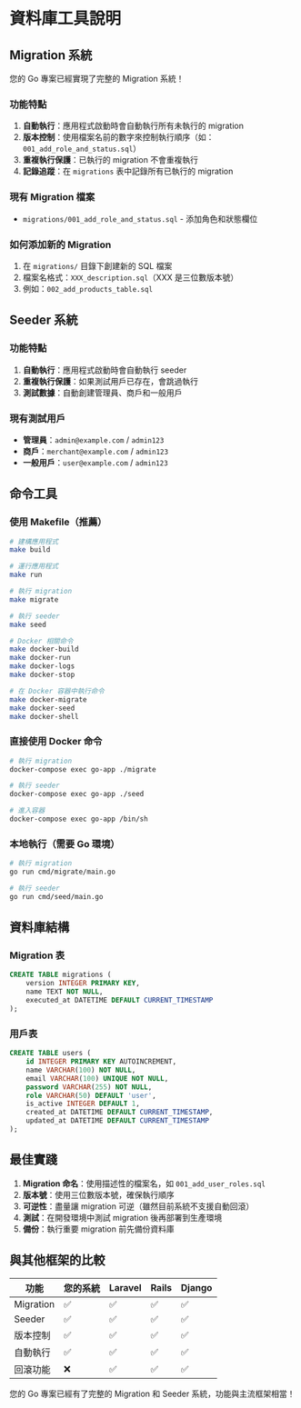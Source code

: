# 資料庫工具說明

## Migration 系統

您的 Go 專案已經實現了完整的 Migration 系統！

### 功能特點

1. **自動執行**：應用程式啟動時會自動執行所有未執行的 migration
2. **版本控制**：使用檔案名前的數字來控制執行順序（如：`001_add_role_and_status.sql`）
3. **重複執行保護**：已執行的 migration 不會重複執行
4. **記錄追蹤**：在 `migrations` 表中記錄所有已執行的 migration

### 現有 Migration 檔案

- `migrations/001_add_role_and_status.sql` - 添加角色和狀態欄位

### 如何添加新的 Migration

1. 在 `migrations/` 目錄下創建新的 SQL 檔案
2. 檔案名格式：`XXX_description.sql`（XXX 是三位數版本號）
3. 例如：`002_add_products_table.sql`

## Seeder 系統

### 功能特點

1. **自動執行**：應用程式啟動時會自動執行 seeder
2. **重複執行保護**：如果測試用戶已存在，會跳過執行
3. **測試數據**：自動創建管理員、商戶和一般用戶

### 現有測試用戶

- **管理員**：`admin@example.com` / `admin123`
- **商戶**：`merchant@example.com` / `admin123`
- **一般用戶**：`user@example.com` / `admin123`

## 命令工具

### 使用 Makefile（推薦）

```bash
# 建構應用程式
make build

# 運行應用程式
make run

# 執行 migration
make migrate

# 執行 seeder
make seed

# Docker 相關命令
make docker-build
make docker-run
make docker-logs
make docker-stop

# 在 Docker 容器中執行命令
make docker-migrate
make docker-seed
make docker-shell
```

### 直接使用 Docker 命令

```bash
# 執行 migration
docker-compose exec go-app ./migrate

# 執行 seeder
docker-compose exec go-app ./seed

# 進入容器
docker-compose exec go-app /bin/sh
```

### 本地執行（需要 Go 環境）

```bash
# 執行 migration
go run cmd/migrate/main.go

# 執行 seeder
go run cmd/seed/main.go
```

## 資料庫結構

### Migration 表

```sql
CREATE TABLE migrations (
    version INTEGER PRIMARY KEY,
    name TEXT NOT NULL,
    executed_at DATETIME DEFAULT CURRENT_TIMESTAMP
);
```

### 用戶表

```sql
CREATE TABLE users (
    id INTEGER PRIMARY KEY AUTOINCREMENT,
    name VARCHAR(100) NOT NULL,
    email VARCHAR(100) UNIQUE NOT NULL,
    password VARCHAR(255) NOT NULL,
    role VARCHAR(50) DEFAULT 'user',
    is_active INTEGER DEFAULT 1,
    created_at DATETIME DEFAULT CURRENT_TIMESTAMP,
    updated_at DATETIME DEFAULT CURRENT_TIMESTAMP
);
```

## 最佳實踐

1. **Migration 命名**：使用描述性的檔案名，如 `001_add_user_roles.sql`
2. **版本號**：使用三位數版本號，確保執行順序
3. **可逆性**：盡量讓 migration 可逆（雖然目前系統不支援自動回滾）
4. **測試**：在開發環境中測試 migration 後再部署到生產環境
5. **備份**：執行重要 migration 前先備份資料庫

## 與其他框架的比較

| 功能      | 您的系統 | Laravel | Rails | Django |
| --------- | -------- | ------- | ----- | ------ |
| Migration | ✅       | ✅      | ✅    | ✅     |
| Seeder    | ✅       | ✅      | ✅    | ✅     |
| 版本控制  | ✅       | ✅      | ✅    | ✅     |
| 自動執行  | ✅       | ✅      | ✅    | ✅     |
| 回滾功能  | ❌       | ✅      | ✅    | ✅     |

您的 Go 專案已經有了完整的 Migration 和 Seeder 系統，功能與主流框架相當！
